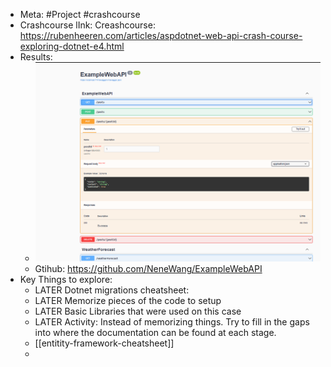- Meta: #Project #crashcourse
- Crashcourse lInk: Creashcourse: https://rubenheeren.com/articles/aspdotnet-web-api-crash-course-exploring-dotnet-e4.html
- Results:
	- ![image.png](../assets/image_1712948432710_0.png)
	- Gtihub: https://github.com/NeneWang/ExampleWebAPI
- Key Things to explore:
	- LATER Dotnet migrations cheatsheet:
	- LATER Memorize pieces of the code to setup
	- LATER Basic Libraries that were used on this case
	- LATER Activity: Instead of memorizing things. Try to fill in the gaps into where the documentation can be found at each stage.
	- [[entitity-framework-cheatsheet]]
	-